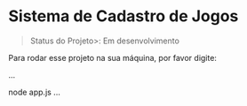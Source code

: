 <h1>Sistema de Cadastro de Jogos</h1>

>Status do Projeto>: Em desenvolvimento

Para rodar esse projeto na sua máquina, por favor digite:

...

node app.js
...
